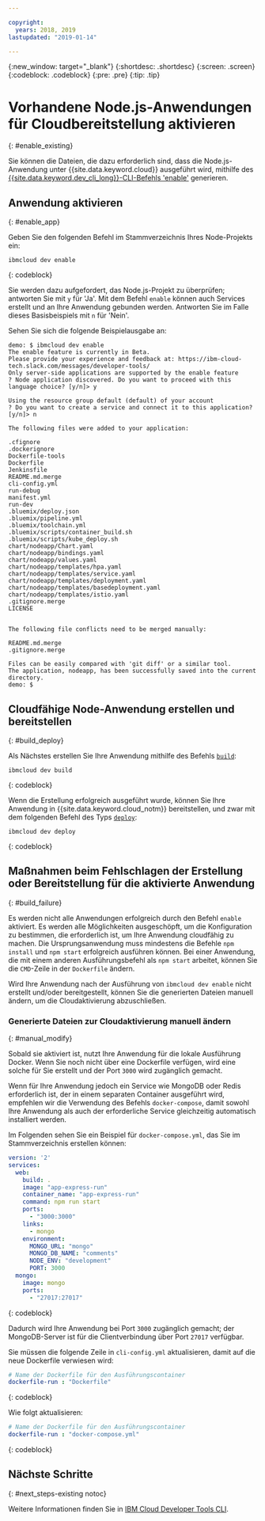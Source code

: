 ```yaml
---

copyright:
  years: 2018, 2019
lastupdated: "2019-01-14"

---
```


{:new_window: target="_blank"}
{:shortdesc: .shortdesc}
{:screen: .screen}
{:codeblock: .codeblock}
{:pre: .pre}
{:tip: .tip}

# Vorhandene Node.js-Anwendungen für Cloudbereitstellung aktivieren
{: #enable_existing}

Sie können die Dateien, die dazu erforderlich sind, dass die Node.js-Anwendung unter {{site.data.keyword.cloud}} ausgeführt wird, mithilfe des [{{site.data.keyword.dev_cli_long}}-CLI-Befehls 'enable'](/docs/cli/idt/commands.html#enable) generieren.

## Anwendung aktivieren
{: #enable_app}

Geben Sie den folgenden Befehl im Stammverzeichnis Ihres Node-Projekts ein:
```
ibmcloud dev enable
```
{: codeblock}

Sie werden dazu aufgefordert, das Node.js-Projekt zu überprüfen; antworten Sie mit `y` für 'Ja'. Mit dem Befehl `enable` können auch Services erstellt und an Ihre Anwendung gebunden werden. Antworten Sie im Falle dieses Basisbeispiels mit `n` für 'Nein'.

Sehen Sie sich die folgende Beispielausgabe an:
```
demo: $ ibmcloud dev enable
The enable feature is currently in Beta.
Please provide your experience and feedback at: https://ibm-cloud-tech.slack.com/messages/developer-tools/
Only server-side applications are supported by the enable feature
? Node application discovered. Do you want to proceed with this language choice? [y/n]> y

Using the resource group default (default) of your account
? Do you want to create a service and connect it to this application? [y/n]> n
                                    
The following files were added to your application:

.cfignore
.dockerignore
Dockerfile-tools
Dockerfile
Jenkinsfile
README.md.merge
cli-config.yml
run-debug
manifest.yml
run-dev
.bluemix/deploy.json
.bluemix/pipeline.yml
.bluemix/toolchain.yml
.bluemix/scripts/container_build.sh
.bluemix/scripts/kube_deploy.sh
chart/nodeapp/Chart.yaml
chart/nodeapp/bindings.yaml
chart/nodeapp/values.yaml
chart/nodeapp/templates/hpa.yaml
chart/nodeapp/templates/service.yaml
chart/nodeapp/templates/deployment.yaml
chart/nodeapp/templates/basedeployment.yaml
chart/nodeapp/templates/istio.yaml
.gitignore.merge
LICENSE


The following file conflicts need to be merged manually:

README.md.merge
.gitignore.merge

Files can be easily compared with 'git diff' or a similar tool.
The application, nodeapp, has been successfully saved into the current directory.
demo: $
```

## Cloudfähige Node-Anwendung erstellen und bereitstellen
{: #build_deploy}

Als Nächstes erstellen Sie Ihre Anwendung mithilfe des Befehls [`build`](/docs/cli/idt/commands.html#build):
```
ibmcloud dev build
```
{: codeblock}

Wenn die Erstellung erfolgreich ausgeführt wurde, können Sie Ihre Anwendung in {{site.data.keyword.cloud_notm}} bereitstellen, und zwar mit dem folgenden Befehl des Typs [`deploy`](/docs/cli/idt/commands.html#deploy):
```
ibmcloud dev deploy
```
{: codeblock}

## Maßnahmen beim Fehlschlagen der Erstellung oder Bereitstellung für die aktivierte Anwendung
{: #build_failure}

Es werden nicht alle Anwendungen erfolgreich durch den Befehl `enable` aktiviert. Es werden alle Möglichkeiten ausgeschöpft, um die Konfiguration zu bestimmen, die erforderlich ist, um Ihre Anwendung cloudfähig zu machen. Die Ursprungsanwendung muss mindestens die Befehle `npm install` und `npm start` erfolgreich ausführen können. Bei einer Anwendung, die mit einem anderen Ausführungsbefehl als `npm start` arbeitet, können Sie die `CMD`-Zeile in der `Dockerfile` ändern.

Wird Ihre Anwendung nach der Ausführung von `ibmcloud dev enable` nicht erstellt und/oder bereitgestellt, können Sie die generierten Dateien manuell ändern, um die Cloudaktivierung abzuschließen.

### Generierte Dateien zur Cloudaktivierung manuell ändern
{: #manual_modify}

Sobald sie aktiviert ist, nutzt Ihre Anwendung für die lokale Ausführung Docker. Wenn Sie noch nicht über eine Dockerfile verfügen, wird eine solche für Sie erstellt und der Port `3000` wird zugänglich gemacht.

Wenn für Ihre Anwendung jedoch ein Service wie MongoDB oder Redis erforderlich ist, der in einem separaten Container ausgeführt wird, empfehlen wir die Verwendung des Befehls `docker-compose`, damit sowohl Ihre Anwendung als auch der erforderliche Service gleichzeitig automatisch installiert werden.

Im Folgenden sehen Sie ein Beispiel für `docker-compose.yml`, das Sie im Stammverzeichnis erstellen können:
```yaml
version: '2'
services:
  web:
    build: .
    image: "app-express-run"
    container_name: "app-express-run"
    command: npm run start
    ports:
      - "3000:3000"
    links:
      - mongo
    environment:
      MONGO_URL: "mongo"
      MONGO_DB_NAME: "comments"
      NODE_ENV: "development"
      PORT: 3000
  mongo:
    image: mongo
    ports:
      - "27017:27017" 
```
{: codeblock}

Dadurch wird Ihre Anwendung bei Port `3000` zugänglich gemacht; der MongoDB-Server ist für die Clientverbindung über Port `27017` verfügbar.

Sie müssen die folgende Zeile in `cli-config.yml` aktualisieren, damit auf die neue Dockerfile verwiesen wird: 
```yaml
# Name der Dockerfile für den Ausführungscontainer
dockerfile-run : "Dockerfile"
```
{: codeblock}

Wie folgt aktualisieren:
```yaml
# Name der Dockerfile für den Ausführungscontainer
dockerfile-run : "docker-compose.yml"
```
{: codeblock}

## Nächste Schritte
{: #next_steps-existing notoc}

Weitere Informationen finden Sie in [IBM Cloud Developer Tools CLI](/docs/cli/idt/commands.html#idt-cli).
